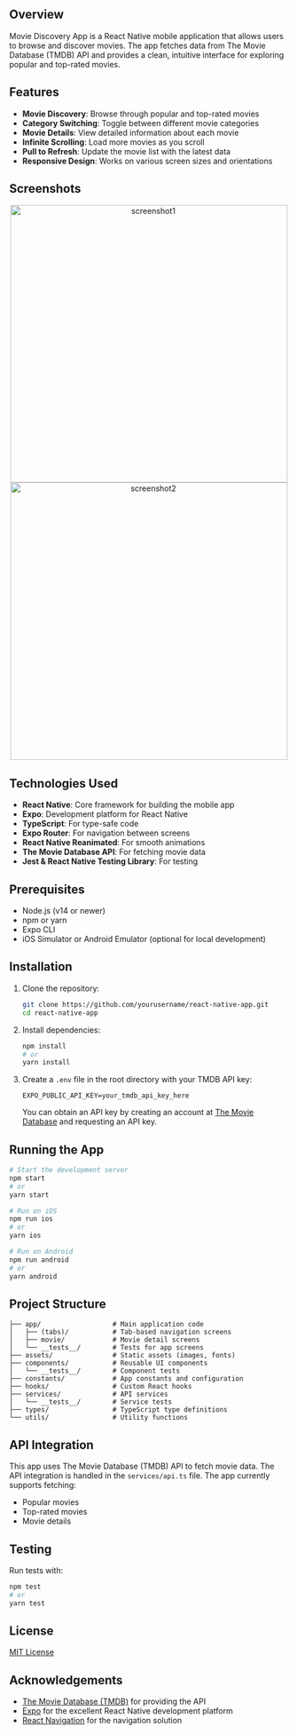 ## Overview

Movie Discovery App is a React Native mobile application that allows users to browse and discover movies. The app fetches data from The Movie Database (TMDB) API and provides a clean, intuitive interface for exploring popular and top-rated movies.

## Features

- **Movie Discovery**: Browse through popular and top-rated movies
- **Category Switching**: Toggle between different movie categories
- **Movie Details**: View detailed information about each movie
- **Infinite Scrolling**: Load more movies as you scroll
- **Pull to Refresh**: Update the movie list with the latest data
- **Responsive Design**: Works on various screen sizes and orientations

## Screenshots

<p align="center">
  <img src="./assets/images/screenshot1.png" alt="screenshot1" width="500"/>
  <img src="./assets/images/screenshot2.png" alt="screenshot2" width="500"/>
</p>

## Technologies Used

- **React Native**: Core framework for building the mobile app
- **Expo**: Development platform for React Native
- **TypeScript**: For type-safe code
- **Expo Router**: For navigation between screens
- **React Native Reanimated**: For smooth animations
- **The Movie Database API**: For fetching movie data
- **Jest & React Native Testing Library**: For testing

## Prerequisites

- Node.js (v14 or newer)
- npm or yarn
- Expo CLI
- iOS Simulator or Android Emulator (optional for local development)

## Installation

1. Clone the repository:
   ```bash
   git clone https://github.com/yourusername/react-native-app.git
   cd react-native-app
   ```

2. Install dependencies:
   ```bash
   npm install
   # or
   yarn install
   ```

3. Create a `.env` file in the root directory with your TMDB API key:
   ```
   EXPO_PUBLIC_API_KEY=your_tmdb_api_key_here
   ```
   You can obtain an API key by creating an account at [The Movie Database](https://www.themoviedb.org/) and requesting an API key.

## Running the App

```bash
# Start the development server
npm start
# or
yarn start

# Run on iOS
npm run ios
# or
yarn ios

# Run on Android
npm run android
# or
yarn android
```

## Project Structure

```
├── app/                  # Main application code
│   ├── (tabs)/           # Tab-based navigation screens
│   ├── movie/            # Movie detail screens
│   └── __tests__/        # Tests for app screens
├── assets/               # Static assets (images, fonts)
├── components/           # Reusable UI components
│   └── __tests__/        # Component tests
├── constants/            # App constants and configuration
├── hooks/                # Custom React hooks
├── services/             # API services
│   └── __tests__/        # Service tests
├── types/                # TypeScript type definitions
└── utils/                # Utility functions
```

## API Integration

This app uses The Movie Database (TMDB) API to fetch movie data. The API integration is handled in the `services/api.ts` file. The app currently supports fetching:

- Popular movies
- Top-rated movies
- Movie details

## Testing

Run tests with:

```bash
npm test
# or
yarn test
```

## License

[MIT License](LICENSE)

## Acknowledgements

- [The Movie Database (TMDB)](https://www.themoviedb.org/) for providing the API
- [Expo](https://expo.dev/) for the excellent React Native development platform
- [React Navigation](https://reactnavigation.org/) for the navigation solution
